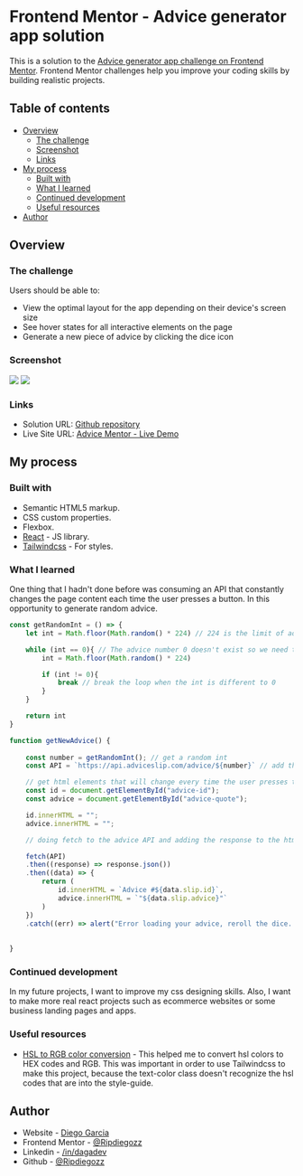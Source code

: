 # Frontend Mentor - Advice generator app solution

This is a solution to the [Advice generator app challenge on Frontend Mentor](https://www.frontendmentor.io/challenges/advice-generator-app-QdUG-13db). Frontend Mentor challenges help you improve your coding skills by building realistic projects.

## Table of contents

- [Overview](#overview)
  - [The challenge](#the-challenge)
  - [Screenshot](#screenshot)
  - [Links](#links)
- [My process](#my-process)
  - [Built with](#built-with)
  - [What I learned](#what-i-learned)
  - [Continued development](#continued-development)
  - [Useful resources](#useful-resources)
- [Author](#author)

## Overview

### The challenge

Users should be able to:

- View the optimal layout for the app depending on their device's screen size
- See hover states for all interactive elements on the page
- Generate a new piece of advice by clicking the dice icon

### Screenshot

![](./dist//assets/screenshot-1.jpg)
![](./dist//assets/screenshot-2.jpg)

### Links

- Solution URL: [Github repository](https://github.com/Ripdiegozz/advice-generator-app)
- Live Site URL: [Advice Mentor - Live Demo](https://advice-generator-app-nine-orpin.vercel.app/)

## My process

### Built with

- Semantic HTML5 markup.
- CSS custom properties.
- Flexbox.
- [React](https://reactjs.org/) - JS library.
- [Tailwindcss](https://tailwindcss.com/) - For styles.

### What I learned

One thing that I hadn't done before was consuming an API that constantly changes the page content each time the user presses a button. In this opportunity to generate random advice.

```js
const getRandomInt = () => {
    let int = Math.floor(Math.random() * 224) // 224 is the limit of advices API

    while (int == 0){ // The advice number 0 doesn't exist so we need to avoid that number
        int = Math.floor(Math.random() * 224)

        if (int != 0){
            break // break the loop when the int is different to 0
        }
    }

    return int
}

function getNewAdvice() {
    
    const number = getRandomInt(); // get a random int
    const API = `https://api.adviceslip.com/advice/${number}` // add the random int to the API link string

    // get html elements that will change every time the user presses the button
    const id = document.getElementById("advice-id");
    const advice = document.getElementById("advice-quote");

    id.innerHTML = "";
    advice.innerHTML = "";

    // doing fetch to the advice API and adding the response to the html element content using innerHTML

    fetch(API)
    .then((response) => response.json())
    .then((data) => {
        return (
            id.innerHTML = `Advice #${data.slip.id}`,
            advice.innerHTML = `"${data.slip.advice}"`
        )
    })
    .catch((err) => alert("Error loading your advice, reroll the dice. :p")) // Adding an alert just in case the fetch doesn't respond
    
    
}
```

### Continued development

In my future projects, I want to improve my css designing skills. Also, I want to make more real react projects such as ecommerce websites or some business landing pages and apps.

### Useful resources

- [HSL to RGB color conversion](https://www.rapidtables.com/convert/color/hsl-to-rgb.html) - This helped me to convert hsl colors to HEX codes and RGB. This was important in order to use Tailwindcss to make this project, because the text-color class doesn't recognize the hsl codes that are into the style-guide. 

## Author

- Website - [Diego Garcia](https://dagadev.vercel.app/)
- Frontend Mentor - [@Ripdiegozz](https://www.frontendmentor.io/profile/Ripdiegozz)
- Linkedin - [/in/dagadev](https://www.linkedin.com/in/dagadev/)
- Github - [@Ripdiegozz](https://github.com/Ripdiegozz)